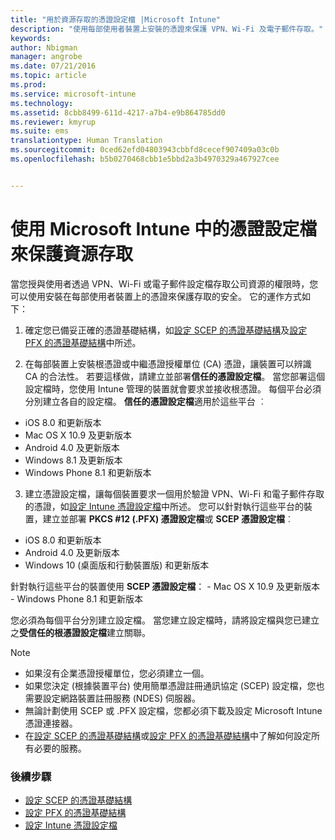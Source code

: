 ```yaml
---
title: "用於資源存取的憑證設定檔 |Microsoft Intune"
description: "使用每部使用者裝置上安裝的憑證來保護 VPN、Wi-Fi 及電子郵件存取。"
keywords: 
author: Nbigman
manager: angrobe
ms.date: 07/21/2016
ms.topic: article
ms.prod: 
ms.service: microsoft-intune
ms.technology: 
ms.assetid: 8cbb8499-611d-4217-a7b4-e9b864785dd0
ms.reviewer: kmyrup
ms.suite: ems
translationtype: Human Translation
ms.sourcegitcommit: 0ced62efd04803943cbbfd8cecef907409a03c0b
ms.openlocfilehash: b5b0270468cbb1e5bbd2a3b4970329a467927cee


---
```


# 使用 Microsoft Intune 中的憑證設定檔來保護資源存取
當您授與使用者透過 VPN、Wi-Fi 或電子郵件設定檔存取公司資源的權限時，您可以使用安裝在每部使用者裝置上的憑證來保護存取的安全。 它的運作方式如下：

1. 確定您已備妥正確的憑證基礎結構，如[設定 SCEP 的憑證基礎結構](configure-certificate-infrastructure-for-scep.md)及[設定 PFX 的憑證基礎結構](configure-certificate-infrastructure-for-pfx.md)中所述。

2. 在每部裝置上安裝根憑證或中繼憑證授權單位 (CA) 憑證，讓裝置可以辨識 CA 的合法性。 若要這樣做，請建立並部署**信任的憑證設定檔**。 當您部署這個設定檔時，您使用 Intune 管理的裝置就會要求並接收根憑證。 每個平台必須分別建立各自的設定檔。 **信任的憑證設定檔**適用於這些平台 ︰
 -  iOS 8.0 和更新版本
 -  Mac OS X 10.9 及更新版本
 -  Android 4.0 及更新版本
 -  Windows 8.1 及更新版本
 -  Windows Phone 8.1 和更新版本

3. 建立憑證設定檔，讓每個裝置要求一個用於驗證 VPN、Wi-Fi 和電子郵件存取的憑證，如[設定 Intune 憑證設定檔](configure-intune-certificate-profiles.md)中所述。 您可以針對執行這些平台的裝置，建立並部署 **PKCS #12 (.PFX) 憑證設定檔**或 **SCEP 憑證設定檔**︰

  -  iOS 8.0 和更新版本
  -  Android 4.0 及更新版本
  -  Windows 10 (桌面版和行動裝置版) 和更新版本

  針對執行這些平台的裝置使用 **SCEP 憑證設定檔**：
    -   Mac OS X 10.9 及更新版本
    -   Windows Phone 8.1 和更新版本

您必須為每個平台分別建立設定檔。 當您建立設定檔時，請將設定檔與您已建立之**受信任的根憑證設定檔**建立關聯。

> [!NOTE]           
> - 如果沒有企業憑證授權單位，您必須建立一個。
>- 如果您決定 (根據裝置平台) 使用簡單憑證註冊通訊協定 (SCEP) 設定檔，您也需要設定網路裝置註冊服務 (NDES) 伺服器。
>-  無論計劃使用 SCEP 或 .PFX 設定檔，您都必須下載及設定 Microsoft Intune 憑證連接器。
>-  在[設定 SCEP 的憑證基礎結構](configure-certificate-infrastructure-for-scep.md)或[設定 PFX 的憑證基礎結構](configure-certificate-infrastructure-for-pfx.md)中了解如何設定所有必要的服務。

### 後續步驟
- [設定 SCEP 的憑證基礎結構](configure-certificate-infrastructure-for-scep.md)
- [設定 PFX 的憑證基礎結構](configure-certificate-infrastructure-for-pfx.md)
- [設定 Intune 憑證設定檔](configure-intune-certificate-profiles.md)



<!--HONumber=Sep16_HO3-->


